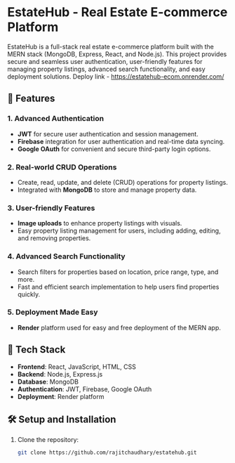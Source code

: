 # EstateHub - Real Estate E-commerce Platform

EstateHub is a full-stack real estate e-commerce platform built with the MERN stack (MongoDB, Express, React, and Node.js). This project provides secure and seamless user authentication, user-friendly features for managing property listings, advanced search functionality, and easy deployment solutions.
Deploy link - https://estatehub-ecom.onrender.com/

## 🔑 Features

### 1. Advanced Authentication
- **JWT** for secure user authentication and session management.
- **Firebase** integration for user authentication and real-time data syncing.
- **Google OAuth** for convenient and secure third-party login options.

### 2. Real-world CRUD Operations
- Create, read, update, and delete (CRUD) operations for property listings.
- Integrated with **MongoDB** to store and manage property data.

### 3. User-friendly Features
- **Image uploads** to enhance property listings with visuals.
- Easy property listing management for users, including adding, editing, and removing properties.

### 4. Advanced Search Functionality
- Search filters for properties based on location, price range, type, and more.
- Fast and efficient search implementation to help users find properties quickly.

### 5. Deployment Made Easy
- **Render** platform used for easy and free deployment of the MERN app.

## 🚀 Tech Stack

- **Frontend**: React, JavaScript, HTML, CSS
- **Backend**: Node.js, Express.js
- **Database**: MongoDB
- **Authentication**: JWT, Firebase, Google OAuth
- **Deployment**: Render platform

## 🛠️ Setup and Installation

1. Clone the repository:
   ```bash
   git clone https://github.com/rajitchaudhary/estatehub.git
   
